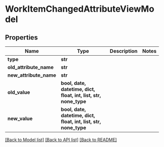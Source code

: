 # WorkItemChangedAttributeViewModel


## Properties
Name | Type | Description | Notes
------------ | ------------- | ------------- | -------------
**type** | **str** |  | 
**old_attribute_name** | **str** |  | 
**new_attribute_name** | **str** |  | 
**old_value** | **bool, date, datetime, dict, float, int, list, str, none_type** |  | 
**new_value** | **bool, date, datetime, dict, float, int, list, str, none_type** |  | 

[[Back to Model list]](../README.md#documentation-for-models) [[Back to API list]](../README.md#documentation-for-api-endpoints) [[Back to README]](../README.md)


